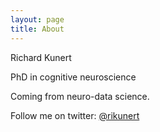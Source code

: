 ```yaml
---
layout: page
title: About
---
```


Richard Kunert

PhD in cognitive neuroscience

Coming from neuro-data science.

Follow me on twitter: [@rikunert](https://twitter.com/rikunert)